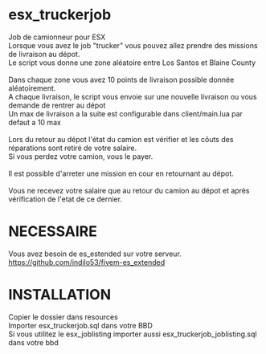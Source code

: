 # esx_truckerjob
Job de camionneur pour ESX<br>
Lorsque vous avez le job "trucker" vous pouvez allez prendre des missions de livraison au dépot.<br>
Le script vous donne une zone aléatoire entre Los Santos et Blaine County<br>
<br>
Dans chaque zone vous avez 10 points de livraison possible donnée aléatoirement.<br>
A chaque livraison, le script vous envoie sur une nouvelle livraison ou vous demande de rentrer au dépot<br>
Un max de livraison a la suite est configurable dans client/main.lua par defaut a 10 max<br>
<br>
Lors du retour au dépot l'état du camion est vérifier et les côuts des réparations sont retiré de votre salaire.<br>
Si vous perdez votre camion, vous le payer.<br>
<br>
Il est possible d'arreter une mission en cour en retournant au dépot.<br>
<br>
Vous ne recevez votre salaire que au retour du camion au dépot et après vérification de l'etat de ce dernier.<br>

# NECESSAIRE
Vous avez besoin de es_estended sur votre serveur.<br>
https://github.com/indilo53/fivem-es_extended

# INSTALLATION
Copier le dossier dans resources<br>
Importer esx_truckerjob.sql dans votre BBD<br>
Si vous utilitez le esx_joblisting importer aussi esx_truckerjob_joblisting.sql dans votre bbd<br>
